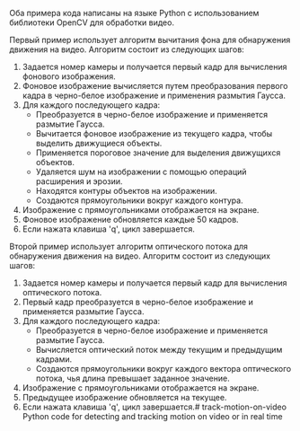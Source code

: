 Оба примера кода написаны на языке Python с использованием библиотеки OpenCV для обработки видео. 

Первый пример использует алгоритм вычитания фона для обнаружения движения на видео. Алгоритм состоит из следующих шагов:
1. Задается номер камеры и получается первый кадр для вычисления фонового изображения.
2. Фоновое изображение вычисляется путем преобразования первого кадра в черно-белое изображение и применения размытия Гаусса.
3. Для каждого последующего кадра:
    - Преобразуется в черно-белое изображение и применяется размытие Гаусса.
    - Вычитается фоновое изображение из текущего кадра, чтобы выделить движущиеся объекты.
    - Применяется пороговое значение для выделения движущихся объектов.
    - Удаляется шум на изображении с помощью операций расширения и эрозии.
    - Находятся контуры объектов на изображении.
    - Создаются прямоугольники вокруг каждого контура.
4. Изображение с прямоугольниками отображается на экране.
5. Фоновое изображение обновляется каждые 50 кадров.
6. Если нажата клавиша 'q', цикл завершается.

Второй пример использует алгоритм оптического потока для обнаружения движения на видео. Алгоритм состоит из следующих шагов:
1. Задается номер камеры и получается первый кадр для вычисления оптического потока.
2. Первый кадр преобразуется в черно-белое изображение и применяется размытие Гаусса.
3. Для каждого последующего кадра:
    - Преобразуется в черно-белое изображение и применяется размытие Гаусса.
    - Вычисляется оптический поток между текущим и предыдущим кадрами.
    - Создаются прямоугольники вокруг каждого вектора оптического потока, чья длина превышает заданное значение.
4. Изображение с прямоугольниками отображается на экране.
5. Предыдущее изображение обновляется на текущее.
6. Если нажата клавиша 'q', цикл завершается.# track-motion-on-video
Python code for detecting and tracking motion on video or in real time
